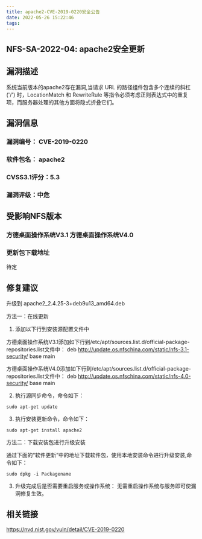 ```yaml
---
title: apache2-CVE-2019-0220安全公告
date: 2022-05-26 15:22:46
tags:
---
```


## NFS-SA-2022-04: apache2安全更新

## 漏洞描述

系统当前版本的apache2存在漏洞,当请求 URL 的路径组件包含多个连续的斜杠 ('/') 时，LocationMatch 和 RewriteRule 等指令必须考虑正则表达式中的重复项，而服务器处理的其他方面将隐式折叠它们。

## 漏洞信息

###    漏洞编号： CVE-2019-0220

###    软件包名： apache2

###    CVSS3.1评分：5.3

###    漏洞评级：中危

## 受影响NFS版本

###    方德桌面操作系统V3.1   方德桌面操作系统V4.0

### 更新包下载地址

待定

## 修复建议

升级到 apache2_2.4.25-3+deb9u13_amd64.deb

方法一：在线更新

1. 添加以下行到安装源配置文件中

方德桌面操作系统V3.1添加如下行到/etc/apt/sources.list.d/official-package-repositories.list文件中：
deb http://update.os.nfschina.com/static/nfs-3.1-security/ base main

方德桌面操作系统V4.0添加如下行到/etc/apt/sources.list.d/official-package-repositories.list文件中：
deb http://update.os.nfschina.com/static/nfs-4.0-security/ base main



2. 执行源同步命令，命令如下：

```
sudo apt-get update
```

3. 执行安装更新命令，命令如下：

```
sudo apt-get install apache2
```

方法二：下载安装包进行升级安装

通过下面的“软件更新”中的地址下载软件包，使用本地安装命令进行升级安装,命令如下：

```
sudo dpkg -i Packagename
```

3. 升级完成后是否需要重启服务或操作系统：
   无需重启操作系统与服务即可使漏洞修复生效。

## 相关链接

https://nvd.nist.gov/vuln/detail/CVE-2019-0220
